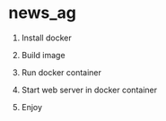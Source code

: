 # news_ag

1. Install docker

2. Build image

3. Run docker container

4. Start web server in docker container

5. Enjoy
